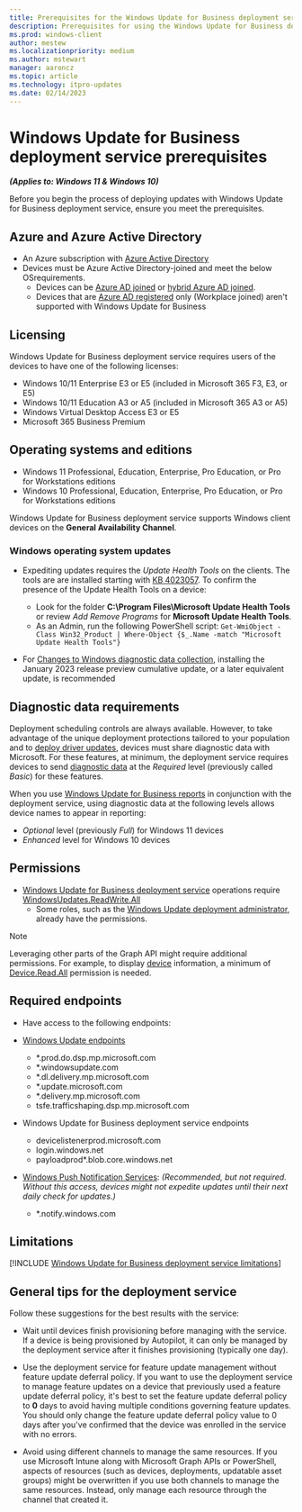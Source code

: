 ```yaml
---
title: Prerequisites for the Windows Update for Business deployment service
description: Prerequisites for using the Windows Update for Business deployment service. 
ms.prod: windows-client
author: mestew
ms.localizationpriority: medium
ms.author: mstewart
manager: aaroncz
ms.topic: article
ms.technology: itpro-updates
ms.date: 02/14/2023
---
```


# Windows Update for Business deployment service prerequisites
<!--7512398-->
***(Applies to: Windows 11 & Windows 10)***

Before you begin the process of deploying updates with Windows Update for Business deployment service, ensure you meet the prerequisites.

## Azure and Azure Active Directory

- An Azure subscription with [Azure Active Directory](/azure/active-directory/)
- Devices must be Azure Active Directory-joined and meet the below OSrequirements.
  - Devices can be [Azure AD joined](/azure/active-directory/devices/concept-azure-ad-join) or [hybrid Azure AD joined](/azure/active-directory/devices/concept-azure-ad-join-hybrid).
  - Devices that are [Azure AD registered](/azure/active-directory/devices/concept-azure-ad-register) only (Workplace joined) aren't supported with Windows Update for Business

## Licensing

Windows Update for Business deployment service requires users of the devices to have one of the following licenses:

- Windows 10/11 Enterprise E3 or E5 (included in Microsoft 365 F3, E3, or E5)
- Windows 10/11 Education A3 or A5 (included in Microsoft 365 A3 or A5)
- Windows Virtual Desktop Access E3 or E5
- Microsoft 365 Business Premium

## Operating systems and editions

- Windows 11 Professional, Education, Enterprise, Pro Education, or Pro for Workstations editions
- Windows 10 Professional, Education, Enterprise, Pro Education, or Pro for Workstations editions

Windows Update for Business deployment service supports Windows client devices on the  **General Availability Channel**.

### Windows operating system updates

- Expediting updates requires the *Update Health Tools* on the clients. The tools are are installed starting with [KB 4023057](https://support.microsoft.com/topic/kb4023057-update-for-windows-10-update-service-components-fccad0ca-dc10-2e46-9ed1-7e392450fb3a). To confirm the presence of the Update Health Tools on a device:
  - Look for the folder **C:\Program Files\Microsoft Update Health Tools** or review *Add Remove Programs* for **Microsoft Update Health Tools**.
  - As an Admin, run the following PowerShell script:  `Get-WmiObject -Class Win32_Product | Where-Object {$_.Name -match "Microsoft Update Health Tools"}`

- For [Changes to Windows diagnostic data collection](/windows/privacy/changes-to-windows-diagnostic-data-collection#services-that-rely-on-enhanced-diagnostic-data), installing the January 2023 release preview cumulative update, or a later equivalent update, is recommended

## Diagnostic data requirements

Deployment scheduling controls are always available. However, to take advantage of the unique deployment protections tailored to your population and to [deploy driver updates](deployment-service-drivers.md), devices must share diagnostic data with Microsoft. For these features, at minimum, the deployment service requires devices to send [diagnostic data](/windows/privacy/configure-windows-diagnostic-data-in-your-organization#diagnostic-data-settings) at the *Required* level (previously called *Basic*) for these features.

When you use [Windows Update for Business reports](wufb-reports-overview.md) in conjunction with the deployment service, using diagnostic data at the following levels allows device names to appear in reporting:

- *Optional* level (previously *Full*) for Windows 11 devices
- *Enhanced* level for Windows 10 devices

## Permissions

- [Windows Update for Business deployment service](/graph/api/resources/windowsupdates) operations require [WindowsUpdates.ReadWrite.All](/graph/permissions-reference#windows-updates-permissions)
  - Some roles, such as the [Windows Update deployment administrator](/azure/active-directory/roles/permissions-reference#windows-update-deployment-administrator), already have the permissions.

> [!NOTE]
> Leveraging other parts of the Graph API might require additional permissions. For example, to display [device](/graph/api/resources/device) information, a minimum of [Device.Read.All](/graph/permissions-reference#device-permissions) permission is needed.

## Required endpoints

- Have access to the following endpoints:

- [Windows Update endpoints](/windows/privacy/manage-windows-1809-endpoints#windows-update)
    - *.prod.do.dsp.mp.microsoft.com
    - *.windowsupdate.com
    - *.dl.delivery.mp.microsoft.com
    - *.update.microsoft.com
    - *.delivery.mp.microsoft.com
    - tsfe.trafficshaping.dsp.mp.microsoft.com
- Windows Update for Business deployment service endpoints 

    - devicelistenerprod.microsoft.com
    - login.windows.net
    - payloadprod*.blob.core.windows.net

- [Windows Push Notification Services](/windows/uwp/design/shell/tiles-and-notifications/firewall-allowlist-config): *(Recommended, but not required. Without this access, devices might not expedite updates until their next daily check for updates.)*
    - *.notify.windows.com


## Limitations

<!--Using include for deployment service limitations-->
[!INCLUDE [Windows Update for Business deployment service limitations](./includes/wufb-deployment-limitations.md)]

## General tips for the deployment service

Follow these suggestions for the best results with the service:

- Wait until devices finish provisioning before managing with the service. If a device is being provisioned by Autopilot, it can only be managed by the deployment service after it finishes provisioning (typically one day).

- Use the deployment service for feature update management without feature update deferral policy. If you want to use the deployment service to manage feature updates on a device that previously used a feature update deferral policy, it's best to set the feature update deferral policy to **0** days to avoid having multiple conditions governing feature updates. You should only change the feature update deferral policy value to 0 days after you've confirmed that the device was enrolled in the service with no errors.

- Avoid using different channels to manage the same resources. If you use Microsoft Intune along with Microsoft Graph APIs or PowerShell, aspects of resources (such as devices, deployments, updatable asset groups) might be overwritten if you use both channels to manage the same resources. Instead, only manage each resource through the channel that created it.
